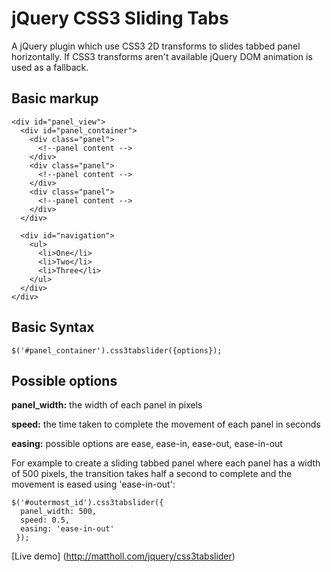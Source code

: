 ﻿jQuery CSS3 Sliding Tabs
========================

A jQuery plugin which use CSS3 2D transforms to slides tabbed panel horizontally. If CSS3 transforms aren't available jQuery DOM animation is used as a fallback.

Basic markup
------------

    <div id="panel_view">
      <div id="panel_container">
        <div class="panel">
          <!--panel content -->
        </div>
        <div class="panel">
          <!--panel content -->
        </div>
        <div class="panel">
          <!--panel content -->
        </div>
      </div>
      
      <div id="navigation">
        <ul>
          <li>One</li>
          <li>Two</li>
          <li>Three</li>
        </ul>
      </div>
    </div>


Basic Syntax
------------

    $('#panel_container').css3tabslider({options});

Possible options
----------------
**panel_width:** the width of each panel in pixels

**speed:** the time taken to complete the movement of each panel in seconds

**easing:** possible options are ease, ease-in, ease-out, ease-in-out


For example to create a sliding tabbed panel where each panel has a width of 500 pixels, the transition takes half a second to complete and the movement is eased using 'ease-in-out':

    $('#outermost_id').css3tabslider({
      panel_width: 500,
      speed: 0.5,
      easing: 'ease-in-out'
     });

[Live demo] (http://mattholl.com/jquery/css3tabslider)